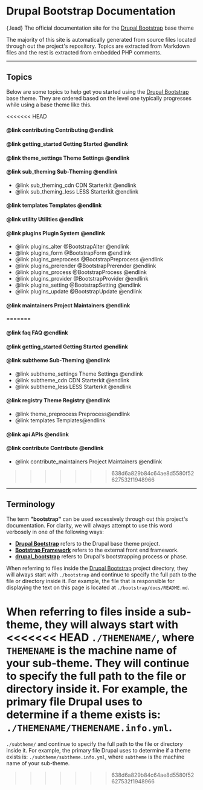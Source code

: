 <!-- @file Documentation landing page and topics for the http://drupal-bootstrap.org site. -->
<!-- @mainpage -->
# Drupal Bootstrap Documentation

{.lead} The official documentation site for the [Drupal Bootstrap] base theme

The majority of this site is automatically generated from source files
located through out the project's repository. Topics are extracted from Markdown
files and the rest is extracted from embedded PHP comments.

---

## Topics

Below are some topics to help get you started using the [Drupal Bootstrap] base
theme. They are ordered based on the level one typically progresses while using
a base theme like this.

<<<<<<< HEAD
#### @link contributing Contributing @endlink

#### @link getting_started Getting Started @endlink

#### @link theme_settings Theme Settings @endlink

#### @link sub_theming Sub-Theming @endlink
- @link sub_theming_cdn CDN Starterkit @endlink
- @link sub_theming_less LESS Starterkit @endlink

#### @link templates Templates @endlink

#### @link utility Utilities @endlink

#### @link plugins Plugin System @endlink
- @link plugins_alter @BootstrapAlter @endlink
- @link plugins_form @BootstrapForm @endlink
- @link plugins_preprocess @BootstrapPreprocess @endlink
- @link plugins_prerender @BootstrapPrerender @endlink
- @link plugins_process @BootstrapProcess @endlink
- @link plugins_provider @BootstrapProvider @endlink
- @link plugins_setting @BootstrapSetting @endlink
- @link plugins_update @BootstrapUpdate @endlink

#### @link maintainers Project Maintainers @endlink
=======
#### @link faq FAQ @endlink

#### @link getting_started Getting Started @endlink

#### @link subtheme Sub-Theming @endlink
- @link subtheme_settings Theme Settings @endlink
- @link subtheme_cdn CDN Starterkit @endlink
- @link subtheme_less LESS Starterkit @endlink

#### @link registry Theme Registry @endlink
- @link theme_preprocess Preprocess@endlink
- @link templates Templates@endlink

#### @link api APIs @endlink

#### @link contribute Contribute @endlink
- @link contribute_maintainers Project Maintainers @endlink
>>>>>>> 638d6a829b84c64ae8d5580f52627532f1948966

---

## Terminology

The term **"bootstrap"** can be used excessively through out this project's
documentation. For clarity, we will always attempt to use this word verbosely
in one of the following ways:

- **[Drupal Bootstrap]** refers to the Drupal base theme project.
- **[Bootstrap Framework](http://getbootstrap.com)** refers to the external
  front end framework.
- **[drupal_bootstrap](https://api.drupal.org/apis/drupal_bootstrap)** refers
  to Drupal's bootstrapping process or phase.
  
When referring to files inside the [Drupal Bootstrap] project directory, they
will always start with `./bootstrap` and continue to specify the full path to
the file or directory inside it. For example, the file that is responsible for
displaying the text on this page is located at `./bootstrap/docs/README.md`.

When referring to files inside a sub-theme, they will always start with
<<<<<<< HEAD
`./THEMENAME/`, where `THEMENAME` is the machine name of your sub-theme. They
will continue to specify the full path to the file or directory inside it. For
example, the primary file Drupal uses to determine if a theme
exists is: `./THEMENAME/THEMENAME.info.yml`.
=======
`./subtheme/` and continue to specify the full path to the file or directory
inside it. For example, the primary file Drupal uses to determine if a theme
exists is: `./subtheme/subtheme.info.yml`, where `subtheme` is the machine name
of your sub-theme.
>>>>>>> 638d6a829b84c64ae8d5580f52627532f1948966

[Drupal Bootstrap]: https://www.drupal.org/project/bootstrap
